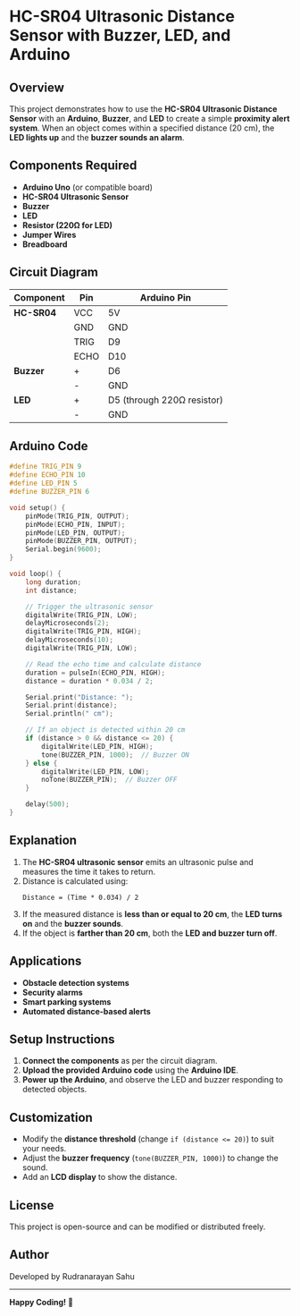 # HC-SR04 Ultrasonic Distance Sensor with Buzzer, LED, and Arduino

## Overview
This project demonstrates how to use the **HC-SR04 Ultrasonic Distance Sensor** with an **Arduino**, **Buzzer**, and **LED** to create a simple **proximity alert system**. When an object comes within a specified distance (20 cm), the **LED lights up** and the **buzzer sounds an alarm**.

## Components Required
- **Arduino Uno** (or compatible board)
- **HC-SR04 Ultrasonic Sensor**
- **Buzzer**
- **LED**
- **Resistor (220Ω for LED)**
- **Jumper Wires**
- **Breadboard**

## Circuit Diagram
| **Component** | **Pin** | **Arduino Pin** |
|--------------|--------|---------------|
| **HC-SR04** | VCC    | 5V            |
|             | GND    | GND           |
|             | TRIG   | D9            |
|             | ECHO   | D10           |
| **Buzzer**  | +      | D6            |
|             | -      | GND           |
| **LED**     | +      | D5 (through 220Ω resistor) |
|             | -      | GND           |

## Arduino Code
```cpp
#define TRIG_PIN 9
#define ECHO_PIN 10
#define LED_PIN 5
#define BUZZER_PIN 6

void setup() {
    pinMode(TRIG_PIN, OUTPUT);
    pinMode(ECHO_PIN, INPUT);
    pinMode(LED_PIN, OUTPUT);
    pinMode(BUZZER_PIN, OUTPUT);
    Serial.begin(9600);
}

void loop() {
    long duration;
    int distance;

    // Trigger the ultrasonic sensor
    digitalWrite(TRIG_PIN, LOW);
    delayMicroseconds(2);
    digitalWrite(TRIG_PIN, HIGH);
    delayMicroseconds(10);
    digitalWrite(TRIG_PIN, LOW);

    // Read the echo time and calculate distance
    duration = pulseIn(ECHO_PIN, HIGH);
    distance = duration * 0.034 / 2;

    Serial.print("Distance: ");
    Serial.print(distance);
    Serial.println(" cm");

    // If an object is detected within 20 cm
    if (distance > 0 && distance <= 20) {
        digitalWrite(LED_PIN, HIGH);
        tone(BUZZER_PIN, 1000);  // Buzzer ON
    } else {
        digitalWrite(LED_PIN, LOW);
        noTone(BUZZER_PIN);  // Buzzer OFF
    }

    delay(500);
}
```

## Explanation
1. The **HC-SR04 ultrasonic sensor** emits an ultrasonic pulse and measures the time it takes to return.
2. Distance is calculated using:
   ```
   Distance = (Time * 0.034) / 2
   ```
3. If the measured distance is **less than or equal to 20 cm**, the **LED turns on** and the **buzzer sounds**.
4. If the object is **farther than 20 cm**, both the **LED and buzzer turn off**.

## Applications
- **Obstacle detection systems**
- **Security alarms**
- **Smart parking systems**
- **Automated distance-based alerts**

## Setup Instructions
1. **Connect the components** as per the circuit diagram.
2. **Upload the provided Arduino code** using the **Arduino IDE**.
3. **Power up the Arduino**, and observe the LED and buzzer responding to detected objects.

## Customization
- Modify the **distance threshold** (change `if (distance <= 20)`) to suit your needs.
- Adjust the **buzzer frequency** (`tone(BUZZER_PIN, 1000)`) to change the sound.
- Add an **LCD display** to show the distance.

## License
This project is open-source and can be modified or distributed freely.

## Author
Developed by Rudranarayan Sahu

---
**Happy Coding! 🚀**

